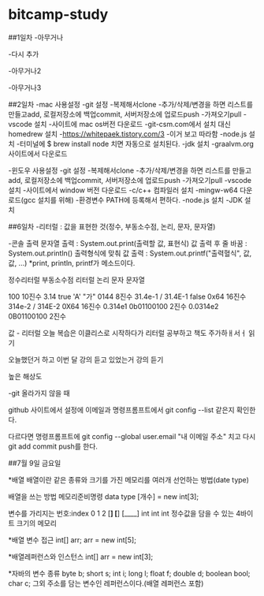 # bitcamp-study

##1일차
-아무거나

-다시 추가

-아무거나2

-아무거나3

##2일차
-mac 사용설정
    -git 설정
        -복제해서clone
        -추가/삭제/변경을 하면 리스트를 만들고add, 로컬저장소에 백업commit, 서버저장소에 업로드push
        -가져오기pull
    -vscode 설치
        -사이트에 mac os버전 다운로드
    -git-csm.com에서 설치 대신 homedrew 설치
        -https://whitepaek.tistory.com/3
        -이거 보고 따라함
    -node.js 설치
        -터미널에 $ brew install node 치면 자동으로 설치된다.
    -jdk 설치
        -graalvm.org 사이트에서 다운로드

-윈도우 사용설정
    -git 설정
        -복제해서clone
        -추가/삭제/변경을 하면 리스트를 만들고add, 로컬저장소에 백업commit, 서버저장소에 업로드push
        -가져오기pull
    -vscode 설치
        -사이트에서 window 버전 다운로드
    -c/c++ 컴파일러 설치
        -mingw-w64 다운로드(gcc 설치를 위해)
        -환경변수 PATH에 등록해서 편하다.
    -node.js 설치
    -JDK 설치
    


##6일차 
-리터럴 : 값을 표현한 것(정수, 부동소수점, 논리, 문자, 문자열)
   
-콘솔 출력
문자열 출력 : System.out.print(출력할 값, 표현식)
값 출력 후 줄 바꿈 : System.out.println()
출력형식에 맞춰 값 출력 : System.out.printf("출력혈식", 값, 값, ...)
*print, println, printf가 메소드이다.

정수리터럴              부동소수점 리터럴       논리        문자        문자열

100 10진수              3.14                    true        'A'         "가"
0144 8진수              31.4e-1 / 31.4E-1       false
0x64 16진수             314e-2 / 314E-2
0X64 16진수             0.314e1
0b01100100 2진수        0.0314e2
0B01100100 2진수

값 - 리터럴
오늘 복습은 이클리스로 시작하다가
리터럴 공부하고
책도 주가하ㅐ서ㅓ 읽기

오늘했던거 하고 이번 달 강의 듣고 있었는거 강의 듣기

높은 해상도 
    

-git 올라가지 않을 때

github 사이트에서 설정에 이메일과
명령프롬프트에서 git config --list
같은지 확인한다.

다르다면
명령프롬프트에 git config --global user.email "내 이메일 주소"
치고 다시 git add commit push를 한다.


##7월 9일 금요일

*배열
배열이란 같은 종류와 크기를 가진 메모리를 여러개 선언하는 벙법(date type)

배열을 쓰는 방법
메모리준비명령 data type [개수]
= new int[3];

변수를 가리지는 번호:index
     0       1       2
   [____]  [____]  [____]
    int     int     int
정수값을 담을 수 있는 4바이트 크기의 메모리

*배열 변수 접근
int[] arr;
arr = new int[5];


*배열레퍼런스와 인스턴스
int[] arr = new int[3];

*자바의 변수 종류
byte b;
short s;
int i;
long l;
float f;
double d;
boolean bool;
char c;
그외 주소를 담는 변수인 레퍼런스이다.(배열 레퍼런스 포함)